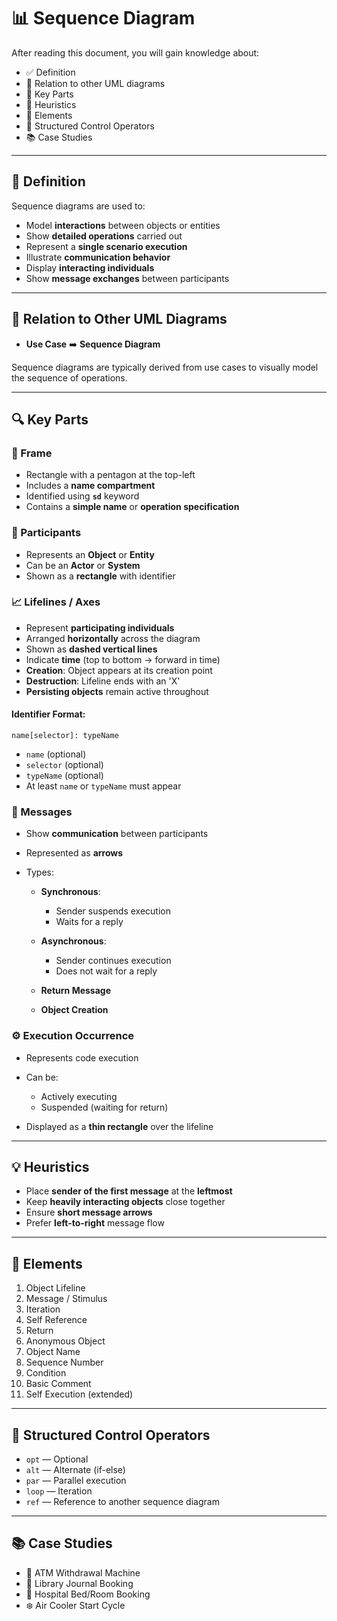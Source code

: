 # 📊 Sequence Diagram

After reading this document, you will gain knowledge about:

* ✅ Definition
* 🔄 Relation to other UML diagrams
* 🧩 Key Parts
* 🧠 Heuristics
* 🧱 Elements
* 🔁 Structured Control Operators
* 📚 Case Studies

---

## 📘 Definition

Sequence diagrams are used to:

* Model **interactions** between objects or entities
* Show **detailed operations** carried out
* Represent a **single scenario execution**
* Illustrate **communication behavior**
* Display **interacting individuals**
* Show **message exchanges** between participants

---

## 🔗 Relation to Other UML Diagrams

* **Use Case** ➡️ **Sequence Diagram**

Sequence diagrams are typically derived from use cases to visually model the sequence of operations.

---

## 🔍 Key Parts

### 📐 Frame

* Rectangle with a pentagon at the top-left
* Includes a **name compartment**
* Identified using **`sd`** keyword
* Contains a **simple name** or **operation specification**

### 👤 Participants

* Represents an **Object** or **Entity**
* Can be an **Actor** or **System**
* Shown as a **rectangle** with identifier

### 📈 Lifelines / Axes

* Represent **participating individuals**
* Arranged **horizontally** across the diagram
* Shown as **dashed vertical lines**
* Indicate **time** (top to bottom → forward in time)
* **Creation**: Object appears at its creation point
* **Destruction**: Lifeline ends with an 'X'
* **Persisting objects** remain active throughout

#### Identifier Format:

```
name[selector]: typeName
```

* `name` (optional)
* `selector` (optional)
* `typeName` (optional)
* At least `name` or `typeName` must appear

### 🔁 Messages

* Show **communication** between participants
* Represented as **arrows**
* Types:

  * **Synchronous**:

    * Sender suspends execution
    * Waits for a reply
  * **Asynchronous**:

    * Sender continues execution
    * Does not wait for a reply
  * **Return Message**
  * **Object Creation**

### ⚙️ Execution Occurrence

* Represents code execution
* Can be:

  * Actively executing
  * Suspended (waiting for return)
* Displayed as a **thin rectangle** over the lifeline

---

## 💡 Heuristics

* Place **sender of the first message** at the **leftmost**
* Keep **heavily interacting objects** close together
* Ensure **short message arrows**
* Prefer **left-to-right** message flow

---

## 🧱 Elements

1. Object Lifeline
2. Message / Stimulus
3. Iteration
4. Self Reference
5. Return
6. Anonymous Object
7. Object Name
8. Sequence Number
9. Condition
10. Basic Comment
11. Self Execution (extended)

---

## 🧭 Structured Control Operators

* `opt` — Optional
* `alt` — Alternate (if-else)
* `par` — Parallel execution
* `loop` — Iteration
* `ref` — Reference to another sequence diagram

---

## 📚 Case Studies

* 🏧 ATM Withdrawal Machine
* 📖 Library Journal Booking
* 🏥 Hospital Bed/Room Booking
* ❄️ Air Cooler Start Cycle
